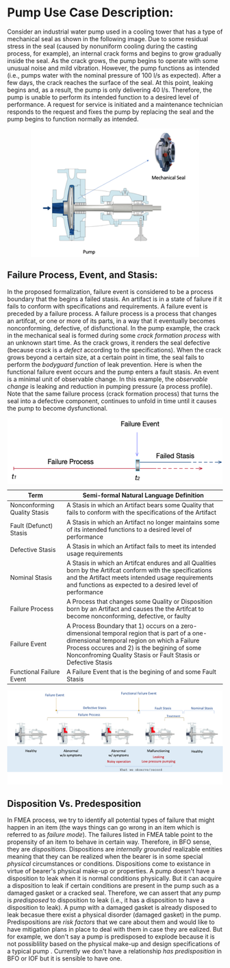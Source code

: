 # Pump Use Case Description:
Consider an industrial water pump used in a cooling tower that has a type of mechanical seal as shown in the following image. Due to some residual stress in the seal (caused by nonuniform cooling during the casting process, for example), an internal crack forms and begins to grow gradually inside the seal. As the crack grows, the pump begins to operate with some unusual noise and mild vibration. However, the pump functions as intended (i.e., pumps water with the nominal pressure of 100 l/s as expected). After a few days, the crack reaches the surface of the seal. At this point, leaking begins and, as a result, the pump is only delivering 40 l/s.  Therefore, the pump is unable to perform its intended function to a desired level of performance. A request for service is initiated and a maintenance technician responds to the request and fixes the pump by replacing the seal and the pump begins to function normally as intended. 

<p align="center">
<img  align="center"  src="https://github.com/InfoneerTXST/IOF-SupplyChain-WG/blob/master/Documentation%20%26%20Resources/images/pump.png"
	title="a pump" height="300">
</p>

## Failure Process, Event, and Stasis:
In the proposed formalization, failure event is considered to be a process boundary that the begins a failed stasis. An artifact is in a state of failure if it fails to conform with specifications and requirements. A failure event is preceded by a failure process. A failure process is a process that changes an artifcat, or one or more of its parts, in a way that it eventually becomes nonconforming, defective, of disfunctional. In the pump example, the crack in the mechanical seal is formed during some _crack formation process_ with an unknown start time. As the crack grows, it renders the seal defective (because crack is a _defect_ according to the specifications). When the crack grows beyond a certain size, at a certain point in time, the seal fails to perform the _bodyguard function_ of leak prevention. Here is when the functional failure event occurs and the pump enters a fault stasis. An event is a minimal unit of observable change. In this example, the _observable change_ is leaking and reduction in pumping pressure (a process profile).  Note that the same failure process (crack formation process) that turns the seal into a defective component, continues to unfold in time until it causes the pump to become dysfunctional. 

<p align="center">
<img  align="center"  src="https://github.com/InfoneerTXST/IOF-SupplyChain-WG/blob/master/Documentation%20%26%20Resources/images/failure-event.png">
</p>


| Term | Semi-formal Natural Language Definition |
|--|--|
| Nonconforming Quality Stasis	| A Stasis in which an Artifact bears some Quality that fails to conform with the specifications of the Artifact|
| Fault (Defunct) Stasis	|A Stasis in which an Artifact no longer maintains some of its intended functions to a desired level of performance|
| Defective Stasis	| A Stasis in which an Artifact fails to meet its intended usage requirements| 
| Nominal Stasis	|A Stasis in which an Artifcat endures and all Qualities born by the Artifcat conform with the specifications and the Artifact meets intended usage requirements and functions as expected to a desired level of performance|
| Failure Process	|A Process that changes some Quality or Disposition born by an Artifact and causes the the Artifcat to become nonconforming, defective, or faulty|
| Failure Event	|A Process Boundary that 1) occurs on a zero-dimensional temporal region that is part of a one-dimensional temporal region on which a Failure Process occures and 2) is the begining of some Nonconfroming Quality Stasis or Fault Stasis or Defective Stasis|
| Functional Failure Event	|A Failure Event that is the begining of and some Fault Stasis|


![](https://github.com/InfoneerTXST/IOF-SupplyChain-WG/blob/master/Documentation%20%26%20Resources/images/pump-stasis.png)

## Disposition Vs. Predesposition
In FMEA process, we try to identify all potential types of failure that might happen in an item (the ways things can go wrong in an item which is referred to as _failure mode_). The failures listed in FMEA table point to the propensity of an item to behave in certain way. Therefore, in BFO sense, they are _dispositions_. Dispositions are _internally grounded_ realizable entities meaning that they can be realized when the bearer is in some special _physical_ circumstances or conditions. Dispositions come to existance in virtue of bearer's physical make-up or properties. A pump doesn't have a disposition to leak when it is normal conditions physically. But it can acquire a disposition to leak if certain conditions are present in the pump such as a damaged gasket or a cracked seal. Therefore, we can assert that any pump is _predisposed_ to disposition to leak (i.e., it has a disposition to have a disposition to leak). A pump with a damaged gasket is already disposed to leak becasue there exist a physical disorder (damaged gasket) in the pump. Predispositions are  _risk factors_ that we care about them and would like to have mitigation plans in place to deal with them in case they are ealized. But for example, we don't say a pump is predisposed to explode because it is not possiblility based on the physical make-up and design specifications of a typical pump . Currently we don't have a relationship _has predisposition_ in BFO or IOF but it is sensible to have one. 



